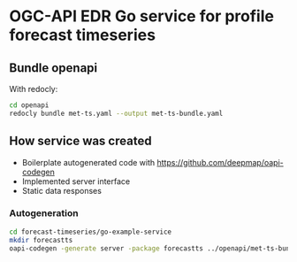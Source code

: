 # OGC-API EDR Go service for profile forecast timeseries

## Bundle openapi
With redocly:

```bash
cd openapi
redocly bundle met-ts.yaml --output met-ts-bundle.yaml
```

## How service was created

- Boilerplate autogenerated code with https://github.com/deepmap/oapi-codegen
- Implemented server interface
- Static data responses

### Autogeneration

```bash
cd forecast-timeseries/go-example-service
mkdir forecastts
oapi-codegen -generate server -package forecastts ../openapi/met-ts-bundle.yaml > forecastts/forecastts.gen.go
```

